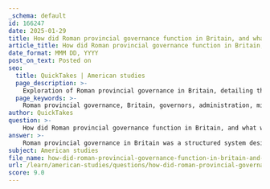 ```yaml
---
_schema: default
id: 166247
date: 2025-01-29
title: How did Roman provincial governance function in Britain, and what was the role of governors?
article_title: How did Roman provincial governance function in Britain, and what was the role of governors?
date_format: MMM DD, YYYY
post_on_text: Posted on
seo:
  title: QuickTakes | American studies
  page_description: >-
    Exploration of Roman provincial governance in Britain, detailing the essential role of governors in administration, military, tax collection, legal functions, cultural integration, and infrastructure development.
  page_keywords: >-
    Roman provincial governance, Britain, governors, administration, military command, tax collection, legal administration, cultural integration, infrastructure development, local councils, Roman law, indigenous population
author: QuickTakes
question: >-
    How did Roman provincial governance function in Britain, and what was the role of governors?
answer: >-
    Roman provincial governance in Britain was a structured system designed to maintain order, collect taxes, and implement Roman laws in the conquered territory. The governance model was characterized by the appointment of governors, who played a crucial role in the administration of the province.\n\n### Role of Governors\n\n1. **Appointment and Authority**: Governors were typically appointed by the emperor and held significant authority over the province. They were responsible for the overall administration, including military command, judicial functions, and financial management.\n\n2. **Maintaining Order**: One of the primary responsibilities of governors was to maintain peace and order within the province. This involved overseeing the local military forces, managing conflicts, and ensuring that Roman law was upheld.\n\n3. **Tax Collection**: Governors were tasked with the collection of taxes, which were essential for funding the Roman military and administrative apparatus. They implemented tax policies and ensured compliance among the local population.\n\n4. **Legal Administration**: Governors had judicial powers and were responsible for administering justice. They presided over legal cases, often integrating local customs with Roman law to facilitate governance and maintain local support.\n\n5. **Cultural Integration**: The governance structure allowed for a degree of local autonomy, which was crucial for integrating diverse cultures within the empire. Governors often worked with local elites and councils to promote Roman customs and practices while respecting local traditions.\n\n6. **Infrastructure Development**: Governors oversaw public works and infrastructure projects, such as the construction of roads, baths, and public buildings. This not only improved communication and trade but also reinforced Roman presence and influence in the province.\n\n### Administrative Structure\n\nThe provincial administration in Britain was organized into smaller administrative units, each overseen by the governor. Local councils, composed of local elites, assisted in governance, providing a link between the Roman authorities and the indigenous population. This system facilitated the integration of local practices into the Roman governance framework, promoting stability and cooperation.\n\n### Conclusion\n\nIn summary, Roman provincial governance in Britain was characterized by a hierarchical structure led by governors who were responsible for maintaining order, collecting taxes, administering justice, and fostering cultural integration. This governance model not only ensured Roman control over the province but also facilitated the development of a hybrid culture that blended Roman and local traditions.
subject: American studies
file_name: how-did-roman-provincial-governance-function-in-britain-and-what-was-the-role-of-governors.md
url: /learn/american-studies/questions/how-did-roman-provincial-governance-function-in-britain-and-what-was-the-role-of-governors
score: 9.0
---
```


&nbsp;
